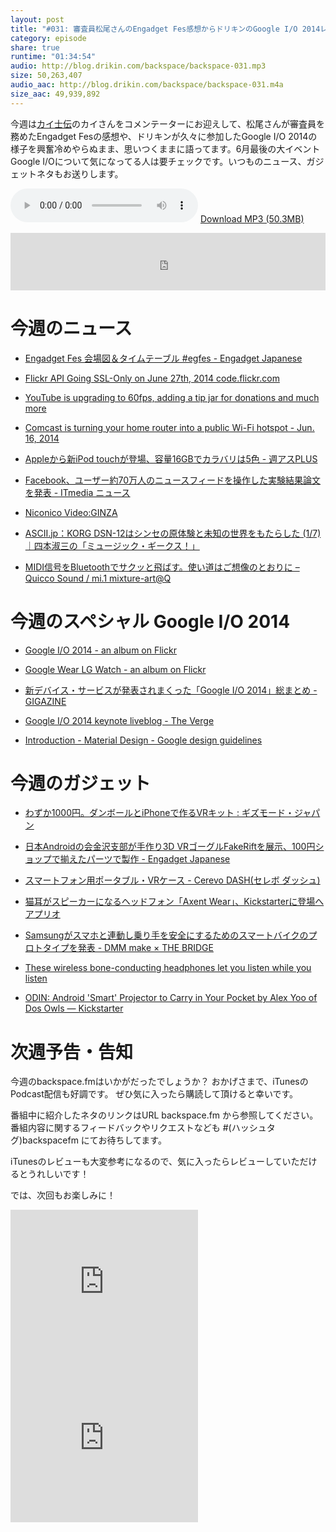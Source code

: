 ```yaml
---
layout: post
title: "#031: 審査員松尾さんのEngadget Fes感想からドリキンのGoogle I/O 2014レポートまで"
category: episode
share: true
runtime: "01:34:54"
audio: http://blog.drikin.com/backspace/backspace-031.mp3
size: 50,263,407
audio_aac: http://blog.drikin.com/backspace/backspace-031.m4a
size_aac: 49,939,892
---
```


今週は[カイ士伝](http://bloggingfrom.tv/wp/)のカイさんをコメンテーターにお迎えして、松尾さんが審査員を務めたEngadget Fesの感想や、ドリキンが久々に参加したGoogle I/O 2014の様子を興奮冷めやらぬまま、思いつくままに語ってます。6月最後の大イベントGoogle I/Oについて気になってる人は要チェックです。いつものニュース、ガジェットネタもお送りします。

<audio src="http://blog.drikin.com/backspace/backspace-031.mp3" controls preload></audio>
[Download MP3 (50.3MB)](http://blog.drikin.com/backspace/backspace-031.mp3)

<iframe src="http://backspace.fm/subscribes.html" width="100%" height="92" scrolling="no" frameborder="0"></iframe>


# 今週のニュース

- [Engadget Fes 会場図＆タイムテーブル #egfes - Engadget Japanese](http://japanese.engadget.com/2014/06/20/engadget-fes-egfes/)

- [Flickr API Going SSL-Only on June 27th, 2014  code.flickr.com](http://code.flickr.net/2014/04/30/flickr-api-going-ssl-only-on-june-27th-2014/)

- [YouTube is upgrading to 60fps, adding a tip jar for donations and much more](http://www.engadget.com/2014/06/26/youtube-upgrades/)

- [Comcast is turning your home router into a public Wi-Fi hotspot - Jun. 16, 2014](http://money.cnn.com/2014/06/16/technology/security/comcast-wifi-hotspot/)

- [Appleから新iPod touchが登場、容量16GBでカラバリは5色 - 週アスPLUS](http://weekly.ascii.jp/elem/000/000/232/232748/)

- [Facebook、ユーザー約70万人のニュースフィードを操作した実験結果論文を発表 - ITmedia ニュース](http://www.itmedia.co.jp/news/articles/1406/29/news007.html)

- [Niconico Video:GINZA](http://www.nicovideo.jp/watch/sm23506694)

- [ASCII.jp：KORG DSN-12はシンセの原体験と未知の世界をもたらした (1/7)｜四本淑三の「ミュージック・ギークス！」](http://ascii.jp/elem/000/000/908/908927/)

- [MIDI信号をBluetoothでサクッと飛ばす。使い道はご想像のとおりに – Quicco Sound / mi.1  mixture-art@Q](http://mixture-art.net/midi%E4%BF%A1%E5%8F%B7%E3%82%92bluetooth%E3%81%A7%E3%82%B5%E3%82%AF%E3%83%83%E3%81%A8%E9%A3%9B%E3%81%B0%E3%81%99%E3%80%82%E4%BD%BF%E3%81%84%E9%81%93%E3%81%AF%E3%81%94%E6%83%B3%E5%83%8F%E3%81%AE/)

# 今週のスペシャル Google I/O 2014

- [Google I/O 2014 - an album on Flickr](https://www.flickr.com/photos/drikin/sets/72157645419494634/)

- [Google Wear LG Watch - an album on Flickr](https://www.flickr.com/photos/drikin/sets/72157645367801526/)

- [新デバイス・サービスが発表されまくった「Google I/O 2014」総まとめ - GIGAZINE](http://gigazine.net/news/20140626-google-io-2014/)

- [Google I/O 2014 keynote liveblog - The Verge](http://live.theverge.com/google-io-2014-keynote-liveblog/)

- [Introduction - Material Design - Google design guidelines](http://www.google.com/design/spec/material-design/introduction.html#introduction-goals)


# 今週のガジェット

- [わずか1000円。ダンボールとiPhoneで作るVRキット : ギズモード・ジャパン](http://www.gizmodo.jp/2014/06/1000iphonevr.html)

- [日本Androidの会金沢支部が手作り3D VRゴーグルFakeRiftを展示、100円ショップで揃えたパーツで製作 - Engadget Japanese](http://japanese.engadget.com/2014/06/12/android-3d-vr-fakerift-100/)

- [スマートフォン用ポータブル・VRケース - Cerevo DASH(セレボ ダッシュ)](http://dash.cerevo.com/projects/10/)

- [猫耳がスピーカーになるヘッドフォン「Axent Wear」、Kickstarterに登場へ  アプリオ](http://appllio.com/20140628-5418-axent-wear)

- [Samsungがスマホと連動し乗り手を安全にするためのスマートバイクのプロトタイプを発表 - DMM make × THE BRIDGE](http://news.dmm-make.com/2014/06/samsung-smart-bike)

- [These wireless bone-conducting headphones let you listen while you listen](http://www.engadget.com/2014/06/28/damson-headbones/)

- [ODIN: Android 'Smart' Projector to Carry in Your Pocket by Alex Yoo of Dos Owls — Kickstarter](https://www.kickstarter.com/projects/832648575/odin-android-smart-projector-to-carry-in-your-pock?ref=thanks)

# 次週予告・告知

今週のbackspace.fmはいかがだったでしょうか？
おかげさまで、iTunesのPodcast配信も好調です。
ぜひ気に入ったら購読して頂けると幸いです。

番組中に紹介したネタのリンクはURL backspace.fm から参照してください。
番組内容に関するフィードバックやリクエストなども #(ハッシュタグ)backspacefm にてお待ちしてます。

iTunesのレビューも大変参考になるので、気に入ったらレビューしていただけるとうれしいです！

では、次回もお楽しみに！

<iframe src="http://rcm-fe.amazon-adsystem.com/e/cm?t=driftking-22&o=9&p=12&l=bn1&mode=videogames-jp&browse=637394&fc1=000000&lt1=_blank&lc1=3366FF&bg1=FFFFFF&f=ifr" marginwidth="0" marginheight="0" width="300" height="250" border="0" frameborder="0" style="border:none;" scrolling="no"></iframe>
<iframe src="http://rcm-fe.amazon-adsystem.com/e/cm?t=driftking-22&o=9&p=12&l=bn1&mode=computers-jp&browse=2127209051&fc1=000000&lt1=_blank&lc1=3366FF&bg1=FFFFFF&f=ifr" marginwidth="0" marginheight="0" width="300" height="250" border="0" frameborder="0" style="border:none;" scrolling="no"></iframe>
